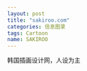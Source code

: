 ```yaml
---
layout: post
title: "sakiroo.com"
categories: 信息图录
tags: Cartoon
name: SAKIROO
---
```


韩国插画设计网，人设为主<!--break-->
